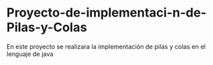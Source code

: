 # Proyecto-de-implementaci-n-de-Pilas-y-Colas
En este proyecto se realizara la implementación de pilas y colas en el lenguaje de java 
